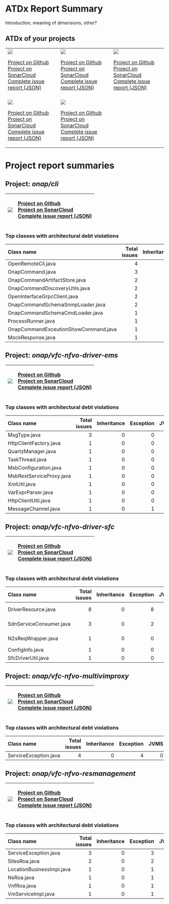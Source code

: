 
# ATDx Report Summary

Introduction, meaning of dimensions, other?

## ATDx of your projects
||||
|-|-|-|
|<img src="https://github.com/robertoverdecchia/ATDx_report_sandbox/blob/master/plots/onap_cli.jpg"/> <p style="text-align:left">[Project on Github](https://github.com/onap/cli) <br> [Project on SonarCloud ](https://sonarcloud.io/dashboard?id=onap_cli) <br> [Complete issue report (JSON)](https://github.com/robertoverdecchia/ATDx_report_sandbox/blob/master/jsons/onap_cli.json)</p>|<img src="https://github.com/robertoverdecchia/ATDx_report_sandbox/blob/master/plots/onap_vfc-nfvo-driver-ems.jpg"/> <p style="text-align:left">[Project on Github](https://github.com/onap/vfc-nfvo-driver-ems) <br> [Project on SonarCloud ](https://sonarcloud.io/dashboard?id=onap_vfc-nfvo-driver-ems) <br> [Complete issue report (JSON)](https://github.com/robertoverdecchia/ATDx_report_sandbox/blob/master/jsons/onap_vfc-nfvo-driver-ems.json)</p>|<img src="https://github.com/robertoverdecchia/ATDx_report_sandbox/blob/master/plots/onap_vfc-nfvo-driver-sfc.jpg"/> <p style="text-align:left">[Project on Github](https://github.com/onap/vfc-nfvo-driver-sfc) <br> [Project on SonarCloud ](https://sonarcloud.io/dashboard?id=onap_vfc-nfvo-driver-sfc) <br> [Complete issue report (JSON)](https://github.com/robertoverdecchia/ATDx_report_sandbox/blob/master/jsons/onap_vfc-nfvo-driver-sfc.json)</p>
 | |
|<img src="https://github.com/robertoverdecchia/ATDx_report_sandbox/blob/master/plots/onap_vfc-nfvo-multivimproxy.jpg"/> <p style="text-align:left">[Project on Github](https://github.com/onap/vfc-nfvo-multivimproxy) <br> [Project on SonarCloud ](https://sonarcloud.io/dashboard?id=onap_vfc-nfvo-multivimproxy) <br> [Complete issue report (JSON)](https://github.com/robertoverdecchia/ATDx_report_sandbox/blob/master/jsons/onap_vfc-nfvo-multivimproxy.json)</p>|<img src="https://github.com/robertoverdecchia/ATDx_report_sandbox/blob/master/plots/onap_vfc-nfvo-resmanagement.jpg"/> <p style="text-align:left">[Project on Github](https://github.com/onap/vfc-nfvo-resmanagement) <br> [Project on SonarCloud ](https://sonarcloud.io/dashboard?id=onap_vfc-nfvo-resmanagement) <br> [Complete issue report (JSON)](https://github.com/robertoverdecchia/ATDx_report_sandbox/blob/master/jsons/onap_vfc-nfvo-resmanagement.json)</p>
# Project report summaries
## Project: _onap/cli_
|<img src="https://github.com/robertoverdecchia/ATDx_report_sandbox/blob/master/plots/onap_cli.jpg"/>|<p style="text-align:left">[Project on Github](https://github.com/onap/cli) <br> [Project on SonarCloud ](https://sonarcloud.io/dashboard?id=onap_cli) <br> [Complete issue report (JSON)](https://github.com/robertoverdecchia/ATDx_report_sandbox/blob/master/jsons/onap_cli.json)</p>
|-|-|
### Top classes with architectural debt violations
| Class name                           |   Total issues |   Inheritance |   Exception |   JVMS |   Interface |   Threading |   Complexity | Fully qualified name                                                                       |
|:-------------------------------------|---------------:|--------------:|------------:|-------:|------------:|------------:|-------------:|:-------------------------------------------------------------------------------------------|
| OpenRemoteCli.java                   |              4 |             0 |           4 |      0 |           0 |           0 |            0 | grpc/grpc-client/src/main/java/org/open/infc/grpc/client/OpenRemoteCli.java                |
| OnapCommand.java                     |              3 |             0 |           3 |      0 |           0 |           0 |            0 | framework/src/main/java/org/onap/cli/fw/cmd/OnapCommand.java                               |
| OnapCommandArtifactStore.java        |              2 |             0 |           2 |      0 |           0 |           0 |            0 | framework/src/main/java/org/onap/cli/fw/store/OnapCommandArtifactStore.java                |
| OnapCommandDiscoveryUtils.java       |              2 |             0 |           1 |      0 |           1 |           0 |            0 | framework/src/main/java/org/onap/cli/fw/utils/OnapCommandDiscoveryUtils.java               |
| OpenInterfaceGrpcClient.java         |              2 |             0 |           2 |      0 |           0 |           0 |            0 | grpc/grpc-client/src/main/java/org/open/infc/grpc/client/OpenInterfaceGrpcClient.java      |
| OnapCommandSchemaSnmpLoader.java     |              2 |             0 |           1 |      0 |           1 |           0 |            0 | profiles/snmp/src/main/java/org/onap/cli/fw/snmp/schema/OnapCommandSchemaSnmpLoader.java   |
| OnapCommandSchemaCmdLoader.java      |              1 |             0 |           1 |      0 |           0 |           0 |            0 | profiles/command/src/main/java/org/onap/cli/fw/cmd/schema/OnapCommandSchemaCmdLoader.java  |
| ProcessRunner.java                   |              1 |             0 |           1 |      0 |           0 |           0 |            0 | framework/src/main/java/org/onap/cli/fw/utils/ProcessRunner.java                           |
| OnapCommandExceutionShowCommand.java |              1 |             0 |           1 |      0 |           0 |           0 |            0 | framework/src/main/java/org/onap/cli/fw/cmd/execution/OnapCommandExceutionShowCommand.java |
| MockResponse.java                    |              1 |             0 |           1 |      0 |           0 |           0 |            0 | validate/sample-mock-generator/src/main/java/org/onap/cli/http/mock/MockResponse.java      |

## Project: _onap/vfc-nfvo-driver-ems_
|<img src="https://github.com/robertoverdecchia/ATDx_report_sandbox/blob/master/plots/onap_vfc-nfvo-driver-ems.jpg"/>|<p style="text-align:left">[Project on Github](https://github.com/onap/vfc-nfvo-driver-ems) <br> [Project on SonarCloud ](https://sonarcloud.io/dashboard?id=onap_vfc-nfvo-driver-ems) <br> [Complete issue report (JSON)](https://github.com/robertoverdecchia/ATDx_report_sandbox/blob/master/jsons/onap_vfc-nfvo-driver-ems.json)</p>
|-|-|
### Top classes with architectural debt violations
| Class name               |   Total issues |   Inheritance |   Exception |   JVMS |   Interface |   Threading |   Complexity | Fully qualified name                                                                        |
|:-------------------------|---------------:|--------------:|------------:|-------:|------------:|------------:|-------------:|:--------------------------------------------------------------------------------------------|
| MsgType.java             |              3 |             0 |           0 |      0 |           3 |           0 |            0 | ems/boco/src/main/java/org/onap/vfc/nfvo/emsdriver/collector/alarm/MsgType.java             |
| HttpClientFactory.java   |              1 |             0 |           0 |      0 |           1 |           0 |            0 | ems/boco/src/main/java/org/onap/vfc/nfvo/emsdriver/northbound/client/HttpClientFactory.java |
| QuartzManager.java       |              1 |             0 |           0 |      0 |           1 |           0 |            0 | ems/boco/src/main/java/org/onap/vfc/nfvo/emsdriver/taskscheduler/QuartzManager.java         |
| TaskThread.java          |              1 |             0 |           0 |      0 |           1 |           0 |            0 | ems/boco/src/main/java/org/onap/vfc/nfvo/emsdriver/collector/TaskThread.java                |
| MsbConfiguration.java    |              1 |             0 |           0 |      0 |           1 |           0 |            0 | ems/boco/src/main/java/org/onap/vfc/nfvo/emsdriver/serviceregister/MsbConfiguration.java    |
| MsbRestServiceProxy.java |              1 |             0 |           0 |      0 |           1 |           0 |            0 | ems/boco/src/main/java/org/onap/vfc/nfvo/emsdriver/serviceregister/MsbRestServiceProxy.java |
| XmlUtil.java             |              1 |             0 |           0 |      0 |           1 |           0 |            0 | ems/boco/src/main/java/org/onap/vfc/nfvo/emsdriver/commons/utils/XmlUtil.java               |
| VarExprParser.java       |              1 |             0 |           0 |      0 |           1 |           0 |            0 | ems/boco/src/main/java/org/onap/vfc/nfvo/emsdriver/commons/utils/VarExprParser.java         |
| HttpClientUtil.java      |              1 |             0 |           0 |      0 |           1 |           0 |            0 | ems/boco/src/main/java/org/onap/vfc/nfvo/emsdriver/northbound/client/HttpClientUtil.java    |
| MessageChannel.java      |              1 |             0 |           1 |      0 |           0 |           0 |            0 | ems/boco/src/main/java/org/onap/vfc/nfvo/emsdriver/messagemgr/MessageChannel.java           |

## Project: _onap/vfc-nfvo-driver-sfc_
|<img src="https://github.com/robertoverdecchia/ATDx_report_sandbox/blob/master/plots/onap_vfc-nfvo-driver-sfc.jpg"/>|<p style="text-align:left">[Project on Github](https://github.com/onap/vfc-nfvo-driver-sfc) <br> [Project on SonarCloud ](https://sonarcloud.io/dashboard?id=onap_vfc-nfvo-driver-sfc) <br> [Complete issue report (JSON)](https://github.com/robertoverdecchia/ATDx_report_sandbox/blob/master/jsons/onap_vfc-nfvo-driver-sfc.json)</p>
|-|-|
### Top classes with architectural debt violations
| Class name              |   Total issues |   Inheritance |   Exception |   JVMS |   Interface |   Threading |   Complexity | Fully qualified name                                                  |
|:------------------------|---------------:|--------------:|------------:|-------:|------------:|------------:|-------------:|:----------------------------------------------------------------------|
| DriverResource.java     |              8 |             0 |           8 |      0 |           0 |           0 |            0 | sfc-driver/src/main/java/org/onap/sfc/resources/DriverResource.java   |
| SdnServiceConsumer.java |              3 |             0 |           2 |      0 |           1 |           0 |            0 | sfc-driver/src/main/java/org/onap/sfc/service/SdnServiceConsumer.java |
| N2sReqWrapper.java      |              1 |             0 |           0 |      0 |           1 |           0 |            0 | sfc-driver/src/main/java/org/onap/sfc/wrapper/N2sReqWrapper.java      |
| ConfigInfo.java         |              1 |             0 |           0 |      0 |           1 |           0 |            0 | sfc-driver/src/main/java/org/onap/sfc/service/ConfigInfo.java         |
| SfcDriverUtil.java      |              1 |             0 |           0 |      0 |           1 |           0 |            0 | sfc-driver/src/main/java/org/onap/sfc/utils/SfcDriverUtil.java        |

## Project: _onap/vfc-nfvo-multivimproxy_
|<img src="https://github.com/robertoverdecchia/ATDx_report_sandbox/blob/master/plots/onap_vfc-nfvo-multivimproxy.jpg"/>|<p style="text-align:left">[Project on Github](https://github.com/onap/vfc-nfvo-multivimproxy) <br> [Project on SonarCloud ](https://sonarcloud.io/dashboard?id=onap_vfc-nfvo-multivimproxy) <br> [Complete issue report (JSON)](https://github.com/robertoverdecchia/ATDx_report_sandbox/blob/master/jsons/onap_vfc-nfvo-multivimproxy.json)</p>
|-|-|
### Top classes with architectural debt violations
| Class name            |   Total issues |   Inheritance |   Exception |   JVMS |   Interface |   Threading |   Complexity | Fully qualified name                                                                               |
|:----------------------|---------------:|--------------:|------------:|-------:|------------:|------------:|-------------:|:---------------------------------------------------------------------------------------------------|
| ServiceException.java |              4 |             0 |           4 |      0 |           0 |           0 |            0 | service/src/main/java/org/onap/vfc/nfvo/multivimproxy/common/util/restclient/ServiceException.java |

## Project: _onap/vfc-nfvo-resmanagement_
|<img src="https://github.com/robertoverdecchia/ATDx_report_sandbox/blob/master/plots/onap_vfc-nfvo-resmanagement.jpg"/>|<p style="text-align:left">[Project on Github](https://github.com/onap/vfc-nfvo-resmanagement) <br> [Project on SonarCloud ](https://sonarcloud.io/dashboard?id=onap_vfc-nfvo-resmanagement) <br> [Complete issue report (JSON)](https://github.com/robertoverdecchia/ATDx_report_sandbox/blob/master/jsons/onap_vfc-nfvo-resmanagement.json)</p>
|-|-|
### Top classes with architectural debt violations
| Class name                |   Total issues |   Inheritance |   Exception |   JVMS |   Interface |   Threading |   Complexity | Fully qualified name                                                                                                       |
|:--------------------------|---------------:|--------------:|------------:|-------:|------------:|------------:|-------------:|:---------------------------------------------------------------------------------------------------------------------------|
| ServiceException.java     |              3 |             0 |           3 |      0 |           0 |           0 |            0 | ResmanagementService/service/src/main/java/org/onap/vfc/nfvo/resmanagement/common/util/restclient/ServiceException.java    |
| SitesRoa.java             |              2 |             0 |           2 |      0 |           0 |           0 |            0 | ResmanagementService/service/src/main/java/org/onap/vfc/nfvo/resmanagement/service/rest/SitesRoa.java                      |
| LocationBusinessImpl.java |              1 |             0 |           1 |      0 |           0 |           0 |            0 | ResmanagementService/service/src/main/java/org/onap/vfc/nfvo/resmanagement/service/business/impl/LocationBusinessImpl.java |
| NsRoa.java                |              1 |             0 |           1 |      0 |           0 |           0 |            0 | ResmanagementService/service/src/main/java/org/onap/vfc/nfvo/resmanagement/service/rest/NsRoa.java                         |
| VnfRoa.java               |              1 |             0 |           1 |      0 |           0 |           0 |            0 | ResmanagementService/service/src/main/java/org/onap/vfc/nfvo/resmanagement/service/rest/VnfRoa.java                        |
| VmServiceImpl.java        |              1 |             0 |           1 |      0 |           0 |           0 |            0 | ResmanagementService/service/src/main/java/org/onap/vfc/nfvo/resmanagement/service/group/impl/VmServiceImpl.java           |

